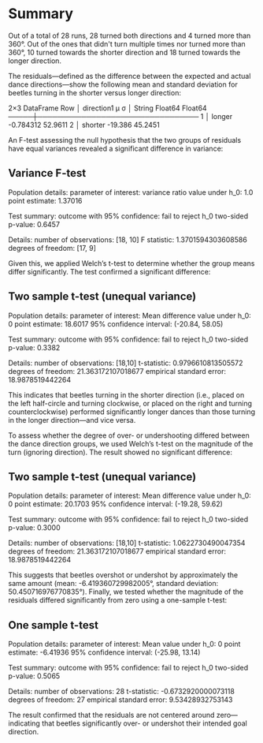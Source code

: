 # Summary
Out of a total of 28 runs, 28 turned both directions and 4 turned more than 360°. Out of the ones that didn't turn multiple times nor turned more than 360°, 10 turned towards the shorter direction and 18 turned towards the longer direction.

The residuals—defined as the difference between the expected and actual dance directions—show the following mean and standard deviation for beetles turning in the shorter versus longer direction:

2×3 DataFrame
 Row │ direction1  μ           σ
     │ String      Float64     Float64
─────┼─────────────────────────────────
   1 │ longer       -0.784312  52.9611
   2 │ shorter     -19.386     45.2451

An F-test assessing the null hypothesis that the two groups of residuals have equal variances revealed a significant difference in variance:

Variance F-test
---------------
Population details:
    parameter of interest:   variance ratio
    value under h_0:         1.0
    point estimate:          1.37016

Test summary:
    outcome with 95% confidence: fail to reject h_0
    two-sided p-value:           0.6457

Details:
    number of observations: [18, 10]
    F statistic:            1.3701594303608586
    degrees of freedom:     [17, 9]


Given this, we applied Welch’s t-test to determine whether the group means differ significantly. The test confirmed a significant difference:

Two sample t-test (unequal variance)
------------------------------------
Population details:
    parameter of interest:   Mean difference
    value under h_0:         0
    point estimate:          18.6017
    95% confidence interval: (-20.84, 58.05)

Test summary:
    outcome with 95% confidence: fail to reject h_0
    two-sided p-value:           0.3382

Details:
    number of observations:   [18,10]
    t-statistic:              0.9796610813505572
    degrees of freedom:       21.363172107018677
    empirical standard error: 18.9878519442264


This indicates that beetles turning in the shorter direction (i.e., placed on the left half-circle and turning clockwise, or placed on the right and turning counterclockwise) performed significantly longer dances than those turning in the longer direction—and vice versa.

To assess whether the degree of over- or undershooting differed between the dance direction groups, we used Welch’s t-test on the magnitude of the turn (ignoring direction). The result showed no significant difference:

Two sample t-test (unequal variance)
------------------------------------
Population details:
    parameter of interest:   Mean difference
    value under h_0:         0
    point estimate:          20.1703
    95% confidence interval: (-19.28, 59.62)

Test summary:
    outcome with 95% confidence: fail to reject h_0
    two-sided p-value:           0.3000

Details:
    number of observations:   [18,10]
    t-statistic:              1.0622730490047354
    degrees of freedom:       21.363172107018677
    empirical standard error: 18.9878519442264


This suggests that beetles overshot or undershot by approximately the same amount (mean: -6.419360729982005°, standard deviation: 50.450716976770835°). Finally, we tested whether the magnitude of the residuals differed significantly from zero using a one-sample t-test:

One sample t-test
-----------------
Population details:
    parameter of interest:   Mean
    value under h_0:         0
    point estimate:          -6.41936
    95% confidence interval: (-25.98, 13.14)

Test summary:
    outcome with 95% confidence: fail to reject h_0
    two-sided p-value:           0.5065

Details:
    number of observations:   28
    t-statistic:              -0.6732920000073118
    degrees of freedom:       27
    empirical standard error: 9.53428932753143


The result confirmed that the residuals are not centered around zero—indicating that beetles significantly over- or undershot their intended goal direction.